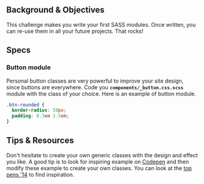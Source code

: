## Background & Objectives

This challenge makes you write your first SASS modules. Once written, you can re-use them in all your future projects. That rocks!

## Specs

### Button module

Personal button classes are very powerful to improve your site design, since buttons are everywhere. Code you **`components/_button.css.scss`** module with the class of your choice. Here is an example of button module.

```css
.btn-rounded {
  border-radius: 50px;
  padding: 0.3em 1.5em;
}
```

## Tips & Resources

Don't hesitate to create your own generic classes with the design and effect you like. A good tip is to look for inspiring example on [Codepen](http://codepen.io) and then modify these example to create your own classes. You can look at the [top pens '14](http://codepen.io/2014/popular/) to find inspiration.